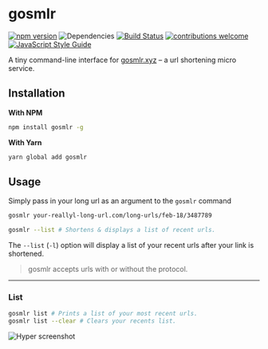 # gosmlr

[![npm version](https://badge.fury.io/js/gosmlr.svg)](https://badge.fury.io/js/gosmlr)
![Dependencies](https://david-dm.org/theomjones/gosmlr-cli.svg)
[![Build Status](https://travis-ci.org/theomjones/gosmlr-cli.svg?branch=master)](https://travis-ci.org/theomjones/gosmlr-cli)
[![contributions welcome](https://img.shields.io/badge/contributions-welcome-brightgreen.svg?style=flat)](https://github.com/dwyl/esta/issues)
[![JavaScript Style Guide](https://img.shields.io/badge/code_style-standard-brightgreen.svg)](https://standardjs.com)


A tiny command-line interface for [gosmlr.xyz](https://gosmlr.xyz) – a url shortening micro service.

## Installation

**With NPM**

``` bash
npm install gosmlr -g
```

**With Yarn**

``` bash
yarn global add gosmlr
```

## Usage

Simply pass in your long url as an argument to the `gosmlr` command

``` bash
gosmlr your-reallyl-long-url.com/long-urls/feb-18/3487789

gosmlr --list # Shortens & displays a list of recent urls.
```

The `--list` (`-l`) option will display a list of your recent urls after your link is shortened.

> gosmlr accepts urls with or without the protocol.

---

### List


```bash
gosmlr list # Prints a list of your most recent urls.
gosmlr list --clear # Clears your recents list.
```

![Hyper screenshot](https://i.imgur.com/WtVL3FO.png)
